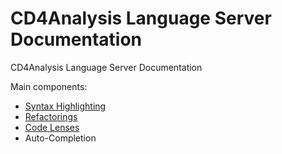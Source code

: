 # CD4Analysis Language Server Documentation

CD4Analysis Language Server Documentation

Main components:

* [Syntax Highlighting](syntax_highlighting/index.md)
* [Refactorings](refactorings/index.md)
* [Code Lenses](code_lens/index.md)
* Auto-Completion